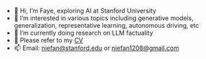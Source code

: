 - 👋 Hi, I’m Faye, exploring AI at Stanford University
- 👀 I’m interested in various topics including generative models, generalization, representative learning, autonomous driving, etc
- 🌱 I’m currently doing research on LLM factuality
- 💞️ Please refer to my [CV](https://github.com/fannie1208/fan-cv/blob/main/resume.pdf)
- 📫 Email: niefan@stanford.edu or niefan1208@gmail.com

<!---
Fanfan2001/Fanfan2001 is a ✨ special ✨ repository because its `README.md` (this file) appears on your GitHub profile.
You can click the Preview link to take a look at your changes.
--->
